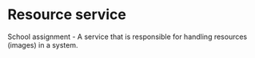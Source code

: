 # Resource service

School assignment - A service that is responsible for handling resources (images) in a system. 
